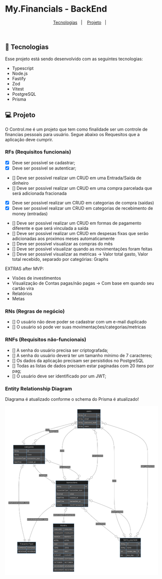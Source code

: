 # My.Financials - BackEnd

<p align="center">
  <a href="#-tecnologias">Tecnologias</a>&nbsp;&nbsp;&nbsp;|&nbsp;&nbsp;&nbsp;
  <a href="#-projeto">Projeto</a>&nbsp;&nbsp;&nbsp;|&nbsp;&nbsp;&nbsp;
</p>

<br>

## 🚀 Tecnologias

Esse projeto está sendo desenvolvido com as seguintes tecnologias:

- Typescript
- Node.js
- Fastify
- Zod
- Vitest
- PostgreSQL
- Prisma

## 💻 Projeto

O Control.me é um projeto que tem como finalidade ser um controle de financias pessoais para usuário. Segue abaixo os Requesitos que a aplicação deve cumprir.

### RFs (Requisitos funcionais)

- [X] Deve ser possível se cadastrar;
- [X] Deve ser possível se autenticar;
- [] Deve ser possível realizar um CRUD em uma Entrada/Saída de dinheiro
- [] Deve ser possível realizar um CRUD em uma compra parcelada que será adicionada fracionada
- [X] Deve ser possível realizar um CRUD em categorias de compra (saídas)
- [X] Deve ser possível realizar um CRUD em categorias de recebimento de money (entradas)
- [] Deve ser possível realizar um CRUD em formas de pagamento diferente e que será vinculada a saída
- [] Deve ser possível realizar um CRUD em despesas fixas que serão adicionadas aos proximos meses automaticamente
- [] Deve ser possível visualizar as compras do mês
- [] Deve ser possível visualizar quando as movimentações foram feitas
- [] Deve ser possível visualizar as metricas -> Valor total gasto, Valor total recebido, separado por categórias: Graphs

EXTRAS after MVP:
- Visões de investimentos
- Visualização de Contas pagas/não pagas -> Com base em quando seu cartão vira
- Relatórios
- Metas

### RNs (Regras de negócio)

- [] O usuário não deve poder se cadastrar com um e-mail duplicado
- [] O usuário só pode ver suas movimentações/categorias/metricas

### RNFs (Requisitos não-funcionais)

- [] A senha do usuário precisa ser criptografada;
- [] A senha do usuário deverá ter um tamanho mínimo de 7 caracteres;
- [] Os dados da aplicação	precisam ser persistidos no PostgreSQL
- [] Todas as listas de dados precisam estar paginadas com 20 itens por pag;
- [] O usuário deve ser identificado por um JWT;

###  Entity Relationship Diagram
Diagrama é atualizado conforme o schema do Prisma é atualizado!

![ERD Image]

[ERD Image]: prisma/ERD.svg